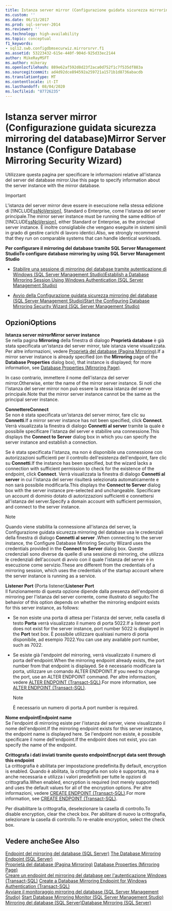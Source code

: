 ```yaml
---
title: Istanza server mirror (Configurazione guidata sicurezza mirroring del database) | Microsoft Docs
ms.custom: ''
ms.date: 06/13/2017
ms.prod: sql-server-2014
ms.reviewer: ''
ms.technology: high-availability
ms.topic: conceptual
f1_keywords:
- sql12.swb.configdbmsecurwiz.mirrorsrvr.f1
ms.assetid: 53223432-615e-440f-904d-925d33ec2144
author: MikeRayMSFT
ms.author: mikeray
ms.openlocfilehash: 889e62af592d8d23f2aca0d752f1c7f535df883a
ms.sourcegitcommit: ad4d92dce894592a259721a1571b1d8736abacdb
ms.translationtype: MT
ms.contentlocale: it-IT
ms.lasthandoff: 08/04/2020
ms.locfileid: "87726235"
---
```

# <a name="mirror-server-instance-configure-database-mirroring-security-wizard"></a><span data-ttu-id="1e993-102">Istanza server mirror (Configurazione guidata sicurezza mirroring del database)</span><span class="sxs-lookup"><span data-stu-id="1e993-102">Mirror Server Instance (Configure Database Mirroring Security Wizard)</span></span>
  <span data-ttu-id="1e993-103">Utilizzare questa pagina per specificare le informazioni relative all'istanza del server del database mirror.</span><span class="sxs-lookup"><span data-stu-id="1e993-103">Use this page to specify information about the server instance with the mirror database.</span></span>  
  
> [!IMPORTANT]  
>  <span data-ttu-id="1e993-104">L'istanza del server mirror deve essere in esecuzione nella stessa edizione di [!INCLUDE[ssNoVersion](../../includes/ssnoversion-md.md)], Standard o Enterprise, come l'istanza del server principale.</span><span class="sxs-lookup"><span data-stu-id="1e993-104">The mirror server instance must be running the same edition of [!INCLUDE[ssNoVersion](../../includes/ssnoversion-md.md)], either Standard or Enterprise, as the principal server instance.</span></span> <span data-ttu-id="1e993-105">È inoltre consigliabile che vengano eseguite in sistemi simili in grado di gestire carichi di lavoro identici.</span><span class="sxs-lookup"><span data-stu-id="1e993-105">Also, we strongly recommend that they run on comparable systems that can handle identical workloads.</span></span>  
  
 <span data-ttu-id="1e993-106">**Per configurare il mirroring del database tramite SQL Server Management Studio**</span><span class="sxs-lookup"><span data-stu-id="1e993-106">**To configure database mirroring by using SQL Server Management Studio**</span></span>  
  
-   [<span data-ttu-id="1e993-107">Stabilire una sessione di mirroring del database tramite autenticazione di Windows &#40;SQL Server Management Studio&#41;</span><span class="sxs-lookup"><span data-stu-id="1e993-107">Establish a Database Mirroring Session Using Windows Authentication &#40;SQL Server Management Studio&#41;</span></span>](establish-database-mirroring-session-windows-authentication.md)  
  
-   [<span data-ttu-id="1e993-108">Avvio della Configurazione guidata sicurezza mirroring del database &#40;SQL Server Management Studio&#41;</span><span class="sxs-lookup"><span data-stu-id="1e993-108">Start the Configuring Database Mirroring Security Wizard &#40;SQL Server Management Studio&#41;</span></span>](start-the-configuring-database-mirroring-security-wizard.md)  
  
## <a name="options"></a><span data-ttu-id="1e993-109">Opzioni</span><span class="sxs-lookup"><span data-stu-id="1e993-109">Options</span></span>  
 <span data-ttu-id="1e993-110">**Istanza server mirror**</span><span class="sxs-lookup"><span data-stu-id="1e993-110">**Mirror server instance**</span></span>  
 <span data-ttu-id="1e993-111">Se nella pagina **Mirroring** della finestra di dialogo **Proprietà database** è già stata specificata un'istanza del server mirror, tale istanza viene visualizzata. Per altre informazioni, vedere [Proprietà del database &#40;Pagina Mirroring&#41;](../../relational-databases/databases/database-properties-mirroring-page.md).</span><span class="sxs-lookup"><span data-stu-id="1e993-111">If a mirror server instance is already specified (on the **Mirroring** page of the **Database Properties** dialog box), that instance is displayed; for more information, see [Database Properties &#40;Mirroring Page&#41;](../../relational-databases/databases/database-properties-mirroring-page.md).</span></span>  
  
 <span data-ttu-id="1e993-112">In caso contrario, immettere il nome dell'istanza del server mirror.</span><span class="sxs-lookup"><span data-stu-id="1e993-112">Otherwise, enter the name of the mirror server instance.</span></span> <span data-ttu-id="1e993-113">Si noti che l'istanza del server mirror non può essere la stessa istanza del server principale.</span><span class="sxs-lookup"><span data-stu-id="1e993-113">Note that the mirror server instance cannot be the same as the principal server instance.</span></span>  
  
 <span data-ttu-id="1e993-114">**Connettere**</span><span class="sxs-lookup"><span data-stu-id="1e993-114">**Connect**</span></span>  
 <span data-ttu-id="1e993-115">Se non è stata specificata un'istanza del server mirror, fare clic su **Connetti**.</span><span class="sxs-lookup"><span data-stu-id="1e993-115">If a mirror server instance has not been specified, click **Connect**.</span></span> <span data-ttu-id="1e993-116">Verrà visualizzata la finestra di dialogo **Connetti al server** tramite la quale è possibile specificare l'istanza del server e stabilire una connessione.</span><span class="sxs-lookup"><span data-stu-id="1e993-116">This displays the **Connect to Server** dialog box in which you can specify the server instance and establish a connection.</span></span>  
  
 <span data-ttu-id="1e993-117">Se è stata specificata l'istanza, ma non è disponibile una connessione con autorizzazioni sufficienti per il controllo dell'esistenza dell'endpoint, fare clic su **Connetti**.</span><span class="sxs-lookup"><span data-stu-id="1e993-117">If the instance has been specified, but the wizard lacks a connection with sufficient permission to check for the existence of the endpoint, click **Connect**.</span></span> <span data-ttu-id="1e993-118">Verrà visualizzata la finestra di dialogo **Connetti al server** in cui l'istanza del server risulterà selezionata automaticamente e non sarà possibile modificarla.</span><span class="sxs-lookup"><span data-stu-id="1e993-118">This displays the **Connect to Server** dialog box with the server instance pre-selected and unchangeable.</span></span> <span data-ttu-id="1e993-119">Specificare un account di dominio dotato di autorizzazioni sufficienti e connettersi all'istanza del server.</span><span class="sxs-lookup"><span data-stu-id="1e993-119">Specify a domain account with sufficient permission, and connect to the server instance.</span></span>  
  
> [!NOTE]  
>  <span data-ttu-id="1e993-120">Quando viene stabilita la connessione all'istanza del server, la Configurazione guidata sicurezza mirroring del database usa le credenziali della finestra di dialogo **Connetti al server** .</span><span class="sxs-lookup"><span data-stu-id="1e993-120">When connecting to the server instance, the Configure Database Mirroring Security Wizard uses the credentials provided in the **Connect to Server** dialog box.</span></span> <span data-ttu-id="1e993-121">Queste credenziali sono diverse da quelle di una sessione di mirroring, che utilizza le credenziali dell'account di avvio con il quale l'istanza del server è in esecuzione come servizio.</span><span class="sxs-lookup"><span data-stu-id="1e993-121">These are different from the credentials of a mirroring session, which uses the credentials of the startup account where the server instance is running as a service.</span></span>  
  
 <span data-ttu-id="1e993-122">**Listener Port** (Porta listener)</span><span class="sxs-lookup"><span data-stu-id="1e993-122">**Listener Port**</span></span>  
 <span data-ttu-id="1e993-123">Il funzionamento di questa opzione dipende dalla presenza dell'endpoint di mirroring per l'istanza del server corrente, come illustrato di seguito:</span><span class="sxs-lookup"><span data-stu-id="1e993-123">The behavior of this option depends on whether the mirroring endpoint exists for this server instance, as follows:</span></span>  
  
-   <span data-ttu-id="1e993-124">Se non esiste una porta di attesa per l'istanza del server, nella casella di testo **Porta** verrà visualizzato il numero di porta 5022.</span><span class="sxs-lookup"><span data-stu-id="1e993-124">If a listener port does not exist for the server instance, port number 5022 is displayed in the **Port** text box.</span></span> <span data-ttu-id="1e993-125">È possibile utilizzare qualsiasi numero di porta disponibile, ad esempio 7022.</span><span class="sxs-lookup"><span data-stu-id="1e993-125">You can use any available port number, such as 7022.</span></span>  
  
-   <span data-ttu-id="1e993-126">Se esiste già l'endpoint del mirroring, verrà visualizzato il numero di porta dell'endpoint.</span><span class="sxs-lookup"><span data-stu-id="1e993-126">When the mirroring endpoint already exists, the port number from that endpoint is displayed.</span></span> <span data-ttu-id="1e993-127">Se è necessario modificare la porta, utilizzare un comando ALTER ENDPOINT.</span><span class="sxs-lookup"><span data-stu-id="1e993-127">If you need to change the port, use an ALTER ENDPOINT command.</span></span> <span data-ttu-id="1e993-128">Per altre informazioni, vedere [ALTER ENDPOINT &#40;Transact-SQL&#41;](/sql/t-sql/statements/alter-endpoint-transact-sql).</span><span class="sxs-lookup"><span data-stu-id="1e993-128">For more information, see [ALTER ENDPOINT &#40;Transact-SQL&#41;](/sql/t-sql/statements/alter-endpoint-transact-sql).</span></span>  
  
    > [!NOTE]  
    >  <span data-ttu-id="1e993-129">È necessario un numero di porta.</span><span class="sxs-lookup"><span data-stu-id="1e993-129">A port number is required.</span></span>  
  
 <span data-ttu-id="1e993-130">**Nome endpoint**</span><span class="sxs-lookup"><span data-stu-id="1e993-130">**Endpoint name**</span></span>  
 <span data-ttu-id="1e993-131">Se l'endpoint di mirroring esiste per l'istanza del server, viene visualizzato il nome dell'endpoint.</span><span class="sxs-lookup"><span data-stu-id="1e993-131">If the mirroring endpoint exists for this server instance, the endpoint name is displayed here.</span></span> <span data-ttu-id="1e993-132">Se l'endpoint non esiste, è possibile specificare il nome dell'endpoint.</span><span class="sxs-lookup"><span data-stu-id="1e993-132">If the endpoint does not exist, you can specify the name of the endpoint.</span></span>  
  
 <span data-ttu-id="1e993-133">**Crittografa i dati inviati tramite questo endpoint**</span><span class="sxs-lookup"><span data-stu-id="1e993-133">**Encrypt data sent through this endpoint**</span></span>  
 <span data-ttu-id="1e993-134">La crittografia è abilitata per impostazione predefinita.</span><span class="sxs-lookup"><span data-stu-id="1e993-134">By default, encryption is enabled.</span></span> <span data-ttu-id="1e993-135">Quando è abilitata, la crittografia non solo è supportata, ma è anche necessaria e utilizza i valori predefiniti per tutte le opzioni di crittografia.</span><span class="sxs-lookup"><span data-stu-id="1e993-135">When enabled, encryption is required (not merely supported) and uses the default values for all of the encryption options.</span></span> <span data-ttu-id="1e993-136">Per altre informazioni, vedere [CREATE ENDPOINT &#40;Transact-SQL&#41;](/sql/t-sql/statements/create-endpoint-transact-sql).</span><span class="sxs-lookup"><span data-stu-id="1e993-136">For more information, see [CREATE ENDPOINT &#40;Transact-SQL&#41;](/sql/t-sql/statements/create-endpoint-transact-sql).</span></span>  
  
 <span data-ttu-id="1e993-137">Per disabilitare la crittografia, deselezionare la casella di controllo.</span><span class="sxs-lookup"><span data-stu-id="1e993-137">To disable encryption, clear the check box.</span></span> <span data-ttu-id="1e993-138">Per abilitare di nuovo la crittografia, selezionare la casella di controllo.</span><span class="sxs-lookup"><span data-stu-id="1e993-138">To re-enable encryption, select the check box.</span></span>  
  
## <a name="see-also"></a><span data-ttu-id="1e993-139">Vedere anche</span><span class="sxs-lookup"><span data-stu-id="1e993-139">See Also</span></span>  
 <span data-ttu-id="1e993-140">[Endpoint del mirroring del database &#40;SQL Server&#41;](the-database-mirroring-endpoint-sql-server.md) </span><span class="sxs-lookup"><span data-stu-id="1e993-140">[The Database Mirroring Endpoint &#40;SQL Server&#41;](the-database-mirroring-endpoint-sql-server.md) </span></span>  
 <span data-ttu-id="1e993-141">[Proprietà del database &#40;Pagina Mirroring&#41;](../../relational-databases/databases/database-properties-mirroring-page.md) </span><span class="sxs-lookup"><span data-stu-id="1e993-141">[Database Properties &#40;Mirroring Page&#41;](../../relational-databases/databases/database-properties-mirroring-page.md) </span></span>  
 <span data-ttu-id="1e993-142">[Creare un endpoint del mirroring del database per l'autenticazione Windows &#40;Transact-SQL&#41;](create-a-database-mirroring-endpoint-for-windows-authentication-transact-sql.md) </span><span class="sxs-lookup"><span data-stu-id="1e993-142">[Create a Database Mirroring Endpoint for Windows Authentication &#40;Transact-SQL&#41;](create-a-database-mirroring-endpoint-for-windows-authentication-transact-sql.md) </span></span>  
 <span data-ttu-id="1e993-143">[Avviare il monitoraggio mirroring del database &#40;SQL Server Management Studio&#41;](../database-mirroring/start-database-mirroring-monitor-sql-server-management-studio.md) </span><span class="sxs-lookup"><span data-stu-id="1e993-143">[Start Database Mirroring Monitor &#40;SQL Server Management Studio&#41;](../database-mirroring/start-database-mirroring-monitor-sql-server-management-studio.md) </span></span>  
 [<span data-ttu-id="1e993-144">Mirroring del database &#40;SQL Server&#41;</span><span class="sxs-lookup"><span data-stu-id="1e993-144">Database Mirroring &#40;SQL Server&#41;</span></span>](database-mirroring-sql-server.md)  
  
  
